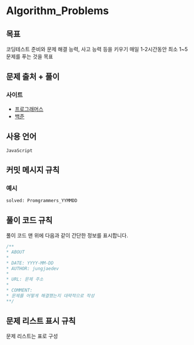 # Algorithm_Problems

## 목표

코딩테스트 준비와 문제 해결 능력, 사고 능력 등을 키우기
매일 1-2시간동안 최소 1~5문제를 푸는 것을 목표

## 문제 출처 + 풀이

### 사이트

- [프로그래머스](./Programmers/README.md)
- [백준](./BOJ/README.md)

## 사용 언어

```
JavaScript
```

## 커밋 메시지 규칙

### 예시

```
solved: Promgrammers_YYMMDD
```

## 풀이 코드 규칙

풀이 코드 맨 위에 다음과 같이 간단한 정보를 표시합니다.

```JavaScript
/**
* ABOUT
*
* DATE: YYYY-MM-DD
* AUTHOR: jungjaedev
*
* URL: 문제 주소
*
* COMMENT:
* 문제를 어떻게 해결했는지 대략적으로 작성
**/
```

## 문제 리스트 표시 규칙

문제 리스트는 표로 구성
